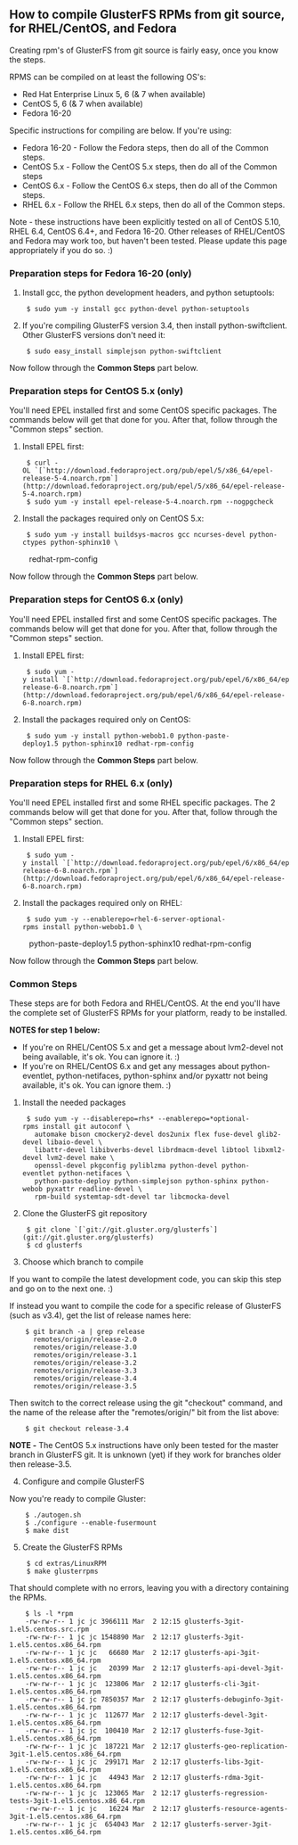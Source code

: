 How to compile GlusterFS RPMs from git source, for RHEL/CentOS, and Fedora
--------------------------------------------------------------------------

Creating rpm's of GlusterFS from git source is fairly easy, once you know the steps.

RPMS can be compiled on at least the following OS's:

-   Red Hat Enterprise Linux 5, 6 (& 7 when available)
-   CentOS 5, 6 (& 7 when available)
-   Fedora 16-20

Specific instructions for compiling are below. If you're using:

-   Fedora 16-20 - Follow the Fedora steps, then do all of the Common steps.
-   CentOS 5.x - Follow the CentOS 5.x steps, then do all of the Common steps
-   CentOS 6.x - Follow the CentOS 6.x steps, then do all of the Common steps.
-   RHEL 6.x - Follow the RHEL 6.x steps, then do all of the Common steps.

Note - these instructions have been explicitly tested on all of CentOS 5.10, RHEL 6.4, CentOS 6.4+, and Fedora 16-20. Other releases of RHEL/CentOS and Fedora may work too, but haven't been tested. Please update this page appropriately if you do so. :)

### Preparation steps for Fedora 16-20 (only)

1. Install gcc, the python development headers, and python setuptools:

        $ sudo yum -y install gcc python-devel python-setuptools

2. If you're compiling GlusterFS version 3.4, then install python-swiftclient. Other GlusterFS versions don't need it:

        $ sudo easy_install simplejson python-swiftclient

Now follow through the **Common Steps** part below.

### Preparation steps for CentOS 5.x (only)

You'll need EPEL installed first and some CentOS specific packages. The commands below will get that done for you. After that, follow through the "Common steps" section.

1. Install EPEL first:

		$ curl -OL `[`http://download.fedoraproject.org/pub/epel/5/x86_64/epel-release-5-4.noarch.rpm`](http://download.fedoraproject.org/pub/epel/5/x86_64/epel-release-5-4.noarch.rpm)
		$ sudo yum -y install epel-release-5-4.noarch.rpm --nogpgcheck

2. Install the packages required only on CentOS 5.x:

		$ sudo yum -y install buildsys-macros gcc ncurses-devel python-ctypes python-sphinx10 \
	    redhat-rpm-config

Now follow through the **Common Steps** part below.

### Preparation steps for CentOS 6.x (only)

You'll need EPEL installed first and some CentOS specific packages. The commands below will get that done for you. After that, follow through the "Common steps" section.

1. Install EPEL first:

		$ sudo yum -y install `[`http://download.fedoraproject.org/pub/epel/6/x86_64/epel-release-6-8.noarch.rpm`](http://download.fedoraproject.org/pub/epel/6/x86_64/epel-release-6-8.noarch.rpm)

2. Install the packages required only on CentOS:

		$ sudo yum -y install python-webob1.0 python-paste-deploy1.5 python-sphinx10 redhat-rpm-config

Now follow through the **Common Steps** part below.

### Preparation steps for RHEL 6.x (only)

You'll need EPEL installed first and some RHEL specific packages. The 2 commands below will get that done for you. After that, follow through the "Common steps" section.

1. Install EPEL first:

		$ sudo yum -y install `[`http://download.fedoraproject.org/pub/epel/6/x86_64/epel-release-6-8.noarch.rpm`](http://download.fedoraproject.org/pub/epel/6/x86_64/epel-release-6-8.noarch.rpm)

2. Install the packages required only on RHEL:

		$ sudo yum -y --enablerepo=rhel-6-server-optional-rpms install python-webob1.0 \
	    python-paste-deploy1.5 python-sphinx10 redhat-rpm-config

Now follow through the **Common Steps** part below.

### Common Steps

These steps are for both Fedora and RHEL/CentOS. At the end you'll have the complete set of GlusterFS RPMs for your platform, ready to be installed.

**NOTES for step 1 below:**

-   If you're on RHEL/CentOS 5.x and get a message about lvm2-devel not being available, it's ok. You can ignore it. :)
-   If you're on RHEL/CentOS 6.x and get any messages about python-eventlet, python-netifaces, python-sphinx and/or pyxattr not being available, it's ok. You can ignore them. :)

1. Install the needed packages

		$ sudo yum -y --disablerepo=rhs* --enablerepo=*optional-rpms install git autoconf \
		  automake bison cmockery2-devel dos2unix flex fuse-devel glib2-devel libaio-devel \
		  libattr-devel libibverbs-devel librdmacm-devel libtool libxml2-devel lvm2-devel make \
		  openssl-devel pkgconfig pyliblzma python-devel python-eventlet python-netifaces \
		  python-paste-deploy python-simplejson python-sphinx python-webob pyxattr readline-devel \
		  rpm-build systemtap-sdt-devel tar libcmocka-devel

2. Clone the GlusterFS git repository

    	$ git clone `[`git://git.gluster.org/glusterfs`](git://git.gluster.org/glusterfs)
		$ cd glusterfs

3. Choose which branch to compile

If you want to compile the latest development code, you can skip this step and go on to the next one. :)

If instead you want to compile the code for a specific release of GlusterFS (such as v3.4), get the list of release names here:

		$ git branch -a | grep release
		  remotes/origin/release-2.0
		  remotes/origin/release-3.0
		  remotes/origin/release-3.1
		  remotes/origin/release-3.2
		  remotes/origin/release-3.3
		  remotes/origin/release-3.4
		  remotes/origin/release-3.5

Then switch to the correct release using the git "checkout" command, and the name of the release after the "remotes/origin/" bit from the list above:

		$ git checkout release-3.4

**NOTE -** The CentOS 5.x instructions have only been tested for the master branch in GlusterFS git. It is unknown (yet) if they work for branches older then release-3.5.

4. Configure and compile GlusterFS

Now you're ready to compile Gluster:

		$ ./autogen.sh
		$ ./configure --enable-fusermount
		$ make dist

5. Create the GlusterFS RPMs

		$ cd extras/LinuxRPM
		$ make glusterrpms

That should complete with no errors, leaving you with a directory containing the RPMs.

		$ ls -l *rpm
		-rw-rw-r-- 1 jc jc 3966111 Mar  2 12:15 glusterfs-3git-1.el5.centos.src.rpm
		-rw-rw-r-- 1 jc jc 1548890 Mar  2 12:17 glusterfs-3git-1.el5.centos.x86_64.rpm
		-rw-rw-r-- 1 jc jc   66680 Mar  2 12:17 glusterfs-api-3git-1.el5.centos.x86_64.rpm
		-rw-rw-r-- 1 jc jc   20399 Mar  2 12:17 glusterfs-api-devel-3git-1.el5.centos.x86_64.rpm
		-rw-rw-r-- 1 jc jc  123806 Mar  2 12:17 glusterfs-cli-3git-1.el5.centos.x86_64.rpm
		-rw-rw-r-- 1 jc jc 7850357 Mar  2 12:17 glusterfs-debuginfo-3git-1.el5.centos.x86_64.rpm
		-rw-rw-r-- 1 jc jc  112677 Mar  2 12:17 glusterfs-devel-3git-1.el5.centos.x86_64.rpm
		-rw-rw-r-- 1 jc jc  100410 Mar  2 12:17 glusterfs-fuse-3git-1.el5.centos.x86_64.rpm
		-rw-rw-r-- 1 jc jc  187221 Mar  2 12:17 glusterfs-geo-replication-3git-1.el5.centos.x86_64.rpm
		-rw-rw-r-- 1 jc jc  299171 Mar  2 12:17 glusterfs-libs-3git-1.el5.centos.x86_64.rpm
		-rw-rw-r-- 1 jc jc   44943 Mar  2 12:17 glusterfs-rdma-3git-1.el5.centos.x86_64.rpm
		-rw-rw-r-- 1 jc jc  123065 Mar  2 12:17 glusterfs-regression-tests-3git-1.el5.centos.x86_64.rpm
		-rw-rw-r-- 1 jc jc   16224 Mar  2 12:17 glusterfs-resource-agents-3git-1.el5.centos.x86_64.rpm
		-rw-rw-r-- 1 jc jc  654043 Mar  2 12:17 glusterfs-server-3git-1.el5.centos.x86_64.rpm
